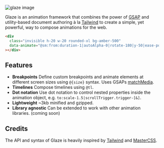 ![glaze image](https://raw.githubusercontent.com/dnnsjsk/glaze/main/image.png)

Glaze is an animation framework that combines the power of
[GSAP](https://greensock.com/gsap/) and utility-based document authoring à la
[Tailwind](https://tailwindcss.com) to create a simple, yet powerful, way to
compose animations for the web.

```html copy
<div
  class="invisible h-20 w-20 rounded-xl bg-amber-500"
  data-animate="@sm:from:duration-1|autoAlpha-0|rotate-180|y-50|ease-power2.inOut"
></div>
```

## Features

- **Breakpoints** Define custom breakpoints and animate elements at different
  screen sizes using `@{size}` syntax. Uses GSAPs
  [matchMedia](<https://gsap.com/docs/v3/GSAP/gsap.matchMedia()/>).
- **Timelines** Compose timelines using `@tl`.
- **Dot notation** Use dot notation to control nested properties inside the
  animation object, e.g. `to:scale-1.5|scrollTrigger.trigger-[&]`.
- **Lightweight** ~3kb minified and gzipped.
- **Library agnostic** Can be extended to work with other animation libraries.
  (coming soon)

## Credits

The API and syntax of Glaze is heavily inspired by [Tailwind](https://tailwindcss.com)
and [MasterCSS](https://css.master.co/).
